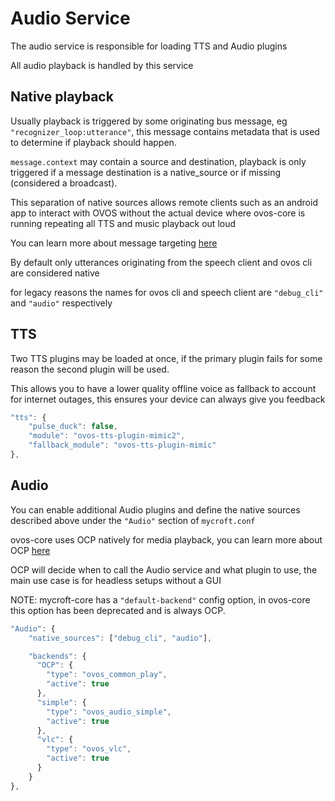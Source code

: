 # Audio Service

The audio service is responsible for loading TTS and Audio plugins

All audio playback is handled by this service


## Native playback

Usually playback is triggered by some originating bus message, eg `"recognizer_loop:utterance"`, this message contains metadata that is used to determine if playback should happen.

`message.context` may contain a source and destination, playback is only triggered if a message destination is a native_source or if missing (considered a broadcast). 

This separation of native sources allows remote clients such as an android app to interact with OVOS without the actual device where ovos-core is running repeating all TTS and music playback out loud

You can learn more about message targeting [here](https://jarbashivemind.github.io/HiveMind-community-docs/mycroft/)

By default only utterances originating from the speech client and ovos cli are considered native

for legacy reasons the names for ovos cli and speech client are `"debug_cli"` and `"audio"` respectively


## TTS

Two TTS plugins may be loaded at once, if the primary plugin fails for some reason the second plugin will be used. 

This allows you to have a lower quality offline voice as fallback to account for internet outages, this ensures your device can always give you feedback

```javascript
"tts": {
    "pulse_duck": false,
    "module": "ovos-tts-plugin-mimic2",
    "fallback_module": "ovos-tts-plugin-mimic"
},
```


## Audio

You can enable additional Audio plugins and define the native sources described above under the `"Audio"` section of `mycroft.conf`

ovos-core uses OCP natively for media playback, you can learn more about OCP [here](https://openvoiceos.github.io/community-docs/OCP)

OCP will decide when to call the Audio service and what plugin to use, the main use case is for headless setups without a GUI

NOTE: mycroft-core has a `"default-backend"` config option, in ovos-core this option has been deprecated and is always OCP.

```javascript
"Audio": {
    "native_sources": ["debug_cli", "audio"],

    "backends": {
      "OCP": {
        "type": "ovos_common_play",
        "active": true
      },
      "simple": {
        "type": "ovos_audio_simple",
        "active": true
      },
      "vlc": {
        "type": "ovos_vlc",
        "active": true
      }
    }
},
```

